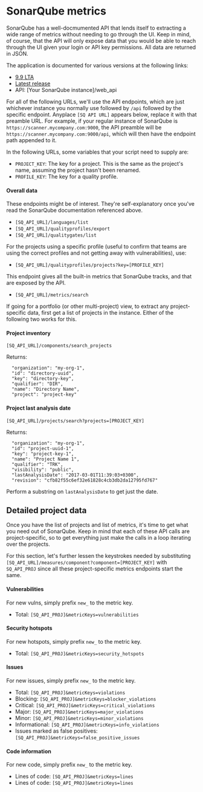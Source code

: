# SonarQube metrics

SonarQube has a well-docmumented API that lends itself to extracting a wide range of metrics without needing to go through the UI. Keep in mind, of course, that the API will only expose data that you would be able to reach through the UI given your login or API key permissions. All data are returned in JSON.

The application is documented for various versions at the following links:
* [9.9 LTA](https://docs.sonarsource.com/sonarqube/9.9)
* [Latest release](https://docs.sonarsource.com/sonarqube/latest)
* API: [Your SonarQube instance]/web_api

For all of the following URLs, we'll use the API endpoints, which are just whichever instance you normally use followed by ```/api``` followed by the specific endpoint. Anyplace ```[SQ API URL]``` appears below, replace it with that preamble URL. For example, if your regular instance of SonarQube is ```https://scanner.mycompany.com:9000```, the API preamble will be ```https://scanner.mycompany.com:9000/api```, which will then  have the endpoint path appended to it.

In the following URLs, some variables that your script need to supply are:

* ```PROJECT_KEY```: The key for a project. This is the same as the project's name, assuming the project hasn't been renamed.
* ```PROFILE_KEY```: The key for a quality profile.

#### Overall data

These endpoints might be of interest. They're self-explanatory once you've read the SonarQube documentation referenced above.

* ```[SQ_API_URL]/languages/list```
* ```[SQ_API_URL]/qualityprofiles/export```
* ```[SQ_API_URL]/qualitygates/list```

For the projects using a specific profile (useful to confirm that teams are using the correct profiles and not getting away with vulnerabilities), use:

* ```[SQ_API_URL]/qualityprofiles/projects?key=[PROFILE_KEY]```

This endpoint gives all the built-in metrics that SonarQube tracks, and that are exposed by the API.

* ```[SQ_API_URL]/metrics/search```



If going for a portfolio (or other multi-project) view, to extract any project-specific data, first get a list of projects in the instance. Either of the following two works for this.

#### Project inventory

```[SQ_API_URL]/components/search_projects```

Returns:

      "organization": "my-org-1",
      "id": "directory-uuid",
      "key": "directory-key",
      "qualifier": "DIR",
      "name": "Directory Name",
      "project": "project-key"

#### Project last analysis date

```[SQ_API_URL]/projects/search?projects=[PROJECT_KEY]```

Returns:

      "organization": "my-org-1",
      "id": "project-uuid-1",
      "key": "project-key-1",
      "name": "Project Name 1",
      "qualifier": "TRK",
      "visibility": "public",
      "lastAnalysisDate": "2017-03-01T11:39:03+0300",
      "revision": "cfb82f55c6ef32e61828c4cb3db2da12795fd767"

Perform a substring on ```lastAnalysisDate``` to get just the date.

## Detailed project data

Once you have the list of projects and list of metrics, it's time to get what you need out of SonarQube. Keep in mind that each of these API calls are project-specific, so to get everything just make the calls in a loop iterating over the projects.

For this section, let's further lessen the keystrokes needed by substituting ```[SQ_API_URL]/measures/component?component=[PROJECT_KEY]``` with ```SQ_API_PROJ``` since all these project-specific metrics endpoints start the same.

#### Vulnerabilities

For new vulns, simply prefix ```new_``` to the metric key.

* Total: ```[SQ_API_PROJ]&metricKeys=vulnerabilities```

#### Security hotspots

For new hotspots, simply prefix ```new_``` to the metric key.

* Total: ```[SQ_API_PROJ]&metricKeys=security_hotspots```

#### Issues

For new issues, simply prefix ```new_``` to the metric key.

* Total: ```[SQ_API_PROJ]&metricKeys=violations```
* Blocking: ```[SQ_API_PROJ]&metricKeys=blocker_violations```
* Critical: ```[SQ_API_PROJ]&metricKeys=critical_violations```
* Major: ```[SQ_API_PROJ]&metricKeys=major_violations```
* Minor: ```[SQ_API_PROJ]&metricKeys=minor_violations```
* Informational: ```[SQ_API_PROJ]&metricKeys=info_violations```
* Issues marked as false positives: ```[SQ_API_PROJ]&metricKeys=false_positive_issues```

#### Code information

For new code, simply prefix ```new_``` to the metric key.

* Lines of code: ```[SQ_API_PROJ]&metricKeys=lines```
* Lines of code: ```[SQ_API_PROJ]&metricKeys=lines```

